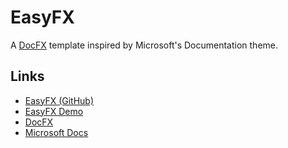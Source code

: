 # EasyFX
A [DocFX](https://dotnet.github.io/docfx/) template inspired by Microsoft's Documentation theme.

## Links
- [EasyFX (GitHub)](https://github.com/easyli/EasyFX)
- [EasyFX Demo](https://easyli.github.io/EasyFX/)
- [DocFX](https://dotnet.github.io/docfx/)
- [Microsoft Docs](https://docs.microsoft.com)

